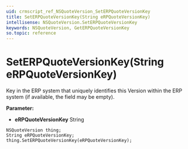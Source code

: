 ```yaml
---
uid: crmscript_ref_NSQuoteVersion_SetERPQuoteVersionKey
title: SetERPQuoteVersionKey(String eRPQuoteVersionKey)
intellisense: NSQuoteVersion.SetERPQuoteVersionKey
keywords: NSQuoteVersion, GetERPQuoteVersionKey
so.topic: reference
---
```


# SetERPQuoteVersionKey(String eRPQuoteVersionKey)

Key in the ERP system that uniquely identifies this Version within the ERP system (if available, the field may be empty).

**Parameter:** 
* **eRPQuoteVersionKey** String

```crmscript
NSQuoteVersion thing;
String eRPQuoteVersionKey;
thing.SetERPQuoteVersionKey(eRPQuoteVersionKey);
```

